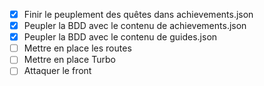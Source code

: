 - [x] Finir le peuplement des quêtes dans achievements.json
- [x] Peupler la BDD avec le contenu de achievements.json
- [x] Peupler la BDD avec le contenu de guides.json
- [ ] Mettre en place les routes
- [ ] Mettre en place Turbo
- [ ] Attaquer le front
